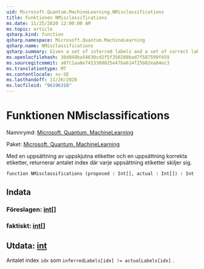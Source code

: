 ```yaml
---
uid: Microsoft.Quantum.MachineLearning.NMisclassifications
title: Funktionen NMisclassifications
ms.date: 11/25/2020 12:00:00 AM
ms.topic: article
qsharp.kind: function
qsharp.namespace: Microsoft.Quantum.MachineLearning
qsharp.name: NMisclassifications
qsharp.summary: Given a set of inferred labels and a set of correct labels, returns the number of indices at which each set of labels differ.
ms.openlocfilehash: 30d049ba54630cd2f5f350280bad7f587599f459
ms.sourcegitcommit: a87c1aa8e7453360025e47ba614f25b02ea84ec3
ms.translationtype: MT
ms.contentlocale: sv-SE
ms.lasthandoff: 11/26/2020
ms.locfileid: "96196318"
---
```

# <a name="nmisclassifications-function"></a>Funktionen NMisclassifications

Namnrymd: [Microsoft. Quantum. MachineLearning](xref:Microsoft.Quantum.MachineLearning)

Paket: [Microsoft. Quantum. MachineLearning](https://nuget.org/packages/Microsoft.Quantum.MachineLearning)


Med en uppsättning av uppskjutna etiketter och en uppsättning korrekta etiketter, returnerar antalet index där varje uppsättning etiketter skiljer sig.

```qsharp
function NMisclassifications (proposed : Int[], actual : Int[]) : Int
```


## <a name="input"></a>Indata

### <a name="proposed--int"></a>Föreslagen: [int](xref:microsoft.quantum.lang-ref.int)[]




### <a name="actual--int"></a>faktiskt: [int](xref:microsoft.quantum.lang-ref.int)[]





## <a name="output--int"></a>Utdata: [int](xref:microsoft.quantum.lang-ref.int)

Antalet index `idx` som `inferredLabels[idx] != actualLabels[idx]` .